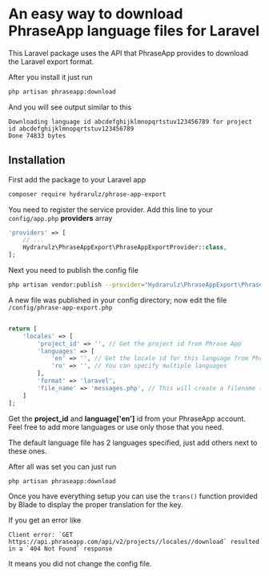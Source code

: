 # An easy way to download PhraseApp language files for Laravel

This Laravel package uses the API that PhraseApp provides to download the
Laravel export format.

After you install it just run

```bash
php artisan phraseapp:download
```

And you will see output similar to this
```
Downloading language id abcdefghijklmnopqrtstuv123456789 for project id abcdefghijklmnopqrtstuv123456789
Done 74833 bytes
```

## Installation
First add the package to your Laravel app

```bash
composer require hydrarulz/phrase-app-export
```

You need to register the service provider.
Add this line to your `config/app.php` **providers** array

```php
'providers' => [
    // ...
    Hydrarulz\PhraseAppExport\PhraseAppExportProvider::class,
];
```

Next you need to publish the config file

```bash
php artisan vendor:publish --provider="Hydrarulz\PhraseAppExport\PhraseAppExportProvider"
```

A new file was published in your config directory; now edit the file `/config/phrase-app-export.php`

```php

return [
    'locales' => [
        'project_id' => '', // Get the project id from Phrase App
        'languages' => [
            'en' => '', // Get the locale id for this language from Phrase App
            'ro' => '', // You can specify multiple languages
        ],
        'format' => 'laravel',
        'file_name' => 'messages.php', // This will create a filename (i.e /resources/lang/en/messages.php)
    ]
];

```

Get the **project_id** and **language['en']** id from your PhraseApp account. Feel free to add more languages or use only those that you need.

The default language file has 2 languages specified, just add others next to these ones.

After all was set you can just run

```bash
php artisan phraseapp:download
```

Once you have everything setup you can use the `trans()` function provided by Blade to display the proper translation for the key.

If you get an error like
```
Client error: `GET https://api.phraseapp.com/api/v2/projects//locales//download` resulted in a `404 Not Found` response
```
It means you did not change the config file.

